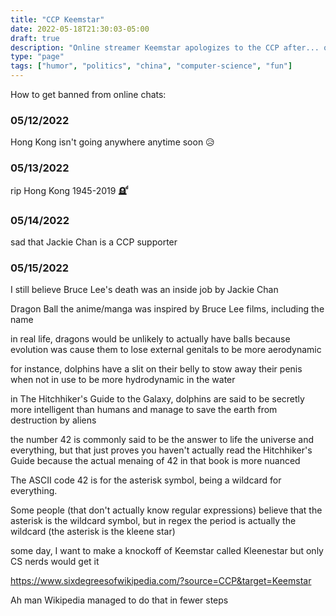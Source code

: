 ```yaml
---
title: "CCP Keemstar"
date: 2022-05-18T21:30:03-05:00
draft: true
description: "Online streamer Keemstar apologizes to the CCP after... oh wait..."
type: "page"
tags: ["humor", "politics", "china", "computer-science", "fun"]
---
```



How to get banned from online chats:

### 05/12/2022

Hong Kong isn't going anywhere anytime soon 😥

### 05/13/2022

rip Hong Kong 1945-2019 🪦
ͩͩͩ
### 05/14/2022

sad that Jackie Chan is a CCP supporter

### 05/15/2022

I still believe Bruce Lee's death was an inside job by Jackie Chan

Dragon Ball the anime/manga was inspired by Bruce Lee films, including the name

in real life, dragons would be unlikely to actually have balls because evolution was cause them to lose external genitals to be more aerodynamic

for instance, dolphins have a slit on their belly to stow away their penis when not in use to be more hydrodynamic in the water

in The Hitchhiker's Guide to the Galaxy, dolphins are said to be secretly more intelligent than humans and manage to save the earth from destruction by aliens

the number 42 is commonly said to be the answer to life the universe and everything, but that just proves you haven't actually read the Hitchhiker's Guide because the actual menaing of 42 in that book is more nuanced

The ASCII code 42 is for the asterisk symbol, being a wildcard for everything.

Some people (that don't actually know regular expressions) believe that the asterisk is the wildcard symbol, but in regex the period is actually the wildcard (the asterisk is the kleene star)

some day, I want to make a knockoff of Keemstar called Kleenestar but only CS nerds would get it

https://www.sixdegreesofwikipedia.com/?source=CCP&target=Keemstar

Ah man Wikipedia managed to do that in fewer steps
